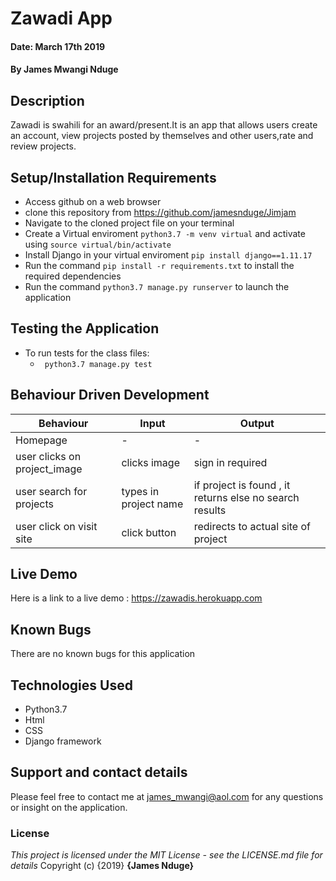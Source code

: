 # Zawadi App
#### Date: March 17th 2019
#### By **James Mwangi Nduge**
## Description
Zawadi is swahili for an award/present.It is an app that allows users create an account, view projects posted by themselves and other users,rate and review projects.
## Setup/Installation Requirements
* Access github on a web browser
* clone this repository  from https://github.com/jamesnduge/Jimjam
* Navigate to the cloned project file on your terminal
* Create a Virtual enviroment `python3.7 -m venv virtual` and activate using `source virtual/bin/activate`
* Install Django in your virtual enviroment `pip install django==1.11.17`
* Run the command `pip install -r requirements.txt` to install the required dependencies
* Run the command `python3.7 manage.py runserver` to launch the application
## Testing the Application
* To run tests for the class files:
  * ` python3.7 manage.py test`
## Behaviour Driven Development
|Behaviour| Input | Output|
|---------|-------|-------|
|Homepage| - | -
|user clicks on  project_image| clicks image  | sign in required
|user search for projects  | types in project name | if project is found , it returns else no search results
|user click on visit site| click button| redirects to actual site of project


## Live Demo
 Here is a link to a live demo : https://zawadis.herokuapp.com
## Known Bugs
There are no known bugs for this application
## Technologies Used
* Python3.7
* Html
* CSS
* Django framework

## Support and contact details
Please feel free to contact me at james_mwangi@aol.com for any questions or insight on the application.
### License
*This project is licensed under the MIT License - see the LICENSE.md file for details*
Copyright (c) {2019} **{James Nduge}**